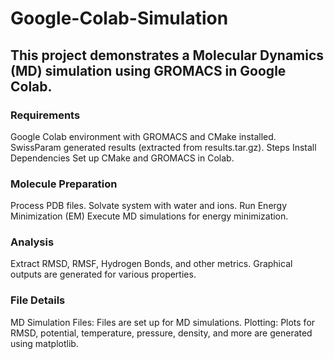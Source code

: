 # Google-Colab-Simulation

## This project demonstrates a Molecular Dynamics (MD) simulation using GROMACS in Google Colab.

### Requirements
Google Colab environment with GROMACS and CMake installed.
SwissParam generated results (extracted from results.tar.gz).
Steps
Install Dependencies
Set up CMake and GROMACS in Colab.

### Molecule Preparation
Process PDB files.
Solvate system with water and ions.
Run Energy Minimization (EM)
Execute MD simulations for energy minimization.

### Analysis
Extract RMSD, RMSF, Hydrogen Bonds, and other metrics. Graphical outputs are generated for various properties.

### File Details
MD Simulation Files: Files are set up for MD simulations.
Plotting: Plots for RMSD, potential, temperature, pressure, density, and more are generated using matplotlib.
